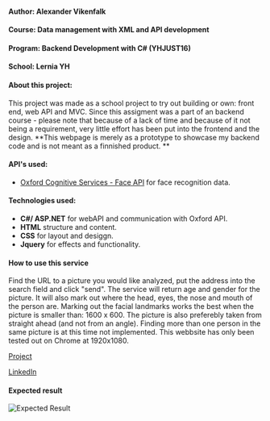 
#### Author: Alexander Vikenfalk
#### Course: Data management with XML and API development
#### Program: Backend Development with C# (YHJUST16)
#### School: Lernia YH

#### About this project: 
This project was made as a school project to try out building or own: front end, web API and MVC. Since this assigment was a part of an backend course - please note that because of a lack of time and because of it not being a requirement, very little effort has been put into the frontend and the design. **This webpage is merely as a prototype to showcase my backend code and is not meant as a finnished product. **

#### API's used:

* [Oxford Cognitive Services - Face API](https://www.microsoft.com/cognitive-services/en-us/face-apii) for face recognition data. 

#### Technologies used: 
* **C#/ ASP.NET** for webAPI and communication with Oxford API. 
* **HTML** structure and content.
* **CSS** for layout and desiggn.
* **Jquery** for effects and functionality. 

#### How to use this service ####
Find the URL to a picture you would like analyzed, put the address into the search field and click "send".
The service will return age and gender for the picture. It will also mark out where the head, eyes, the nose and mouth of the person are.  Marking out the facial landmarks works the best when the picture is smaller than: 1600 x 600. The picture is also preferebly taken from straight ahead (and not from an angle). Finding more than one person in the same picture is at this time not implemented.
This webbsite has only been tested out on Chrome at 1920x1080.

[Project](http://face-recognition-api.azurewebsites.net/)

[LinkedIn](https://de.linkedin.com/in/alexander-vikenfalk-6b993b42)

#### Expected result ####
![Expected Result](http://i.imgur.com/SnpihjB.png)



